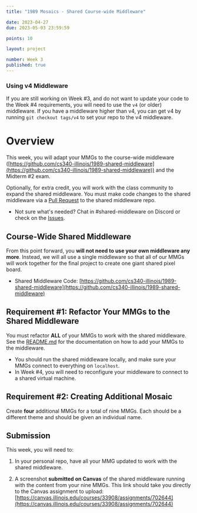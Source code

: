 ```yaml
---
title: "1989 Mosaics - Shared Course-wide Middleware"

date: 2023-04-27
due: 2023-05-03 23:59:59

points: 10

layout: project

number: Week 3
published: true
---
```


<div class="alert alert-info" role="alert">
  <h3>Using v4 Middleware</h3>

  <p>
    If you are still working on Week #3, and do not want to update your code to the Week #4 requirements, you will need
    to use the <code>v4</code> (or older) middleware.  If you have a middleware higher than v4, you can get v4 by running <code>git checkout tags/v4</code> to set your repo to the v4 middleware.
  </p>
</div>


# Overview

This week, you will adapt your MMGs to the course-wide middleware ([https://github.com/cs340-illinois/1989-shared-middleware](https://github.com/cs340-illinois/1989-shared-middleware)) and the Midterm #2 exam.

Optionally, for extra credit, you will work with the class community to expand the shared middleware.  You must make code changes to the shared middleware via a [Pull Request](https://github.com/cs340-illinois/1989-shared-middleware/pulls) to the shared middleware repo.

- Not sure what's needed?  Chat in #shared-middleware on Discord or check on the [Issues](https://github.com/cs340-illinois/1989-shared-middleware/issues).


## Course-Wide Shared Middleware

From this point forward, you **will not need to use your own middleware any more**.  Instead, we will all use a single middleware so that all of our MMGs will work together for the final project to create one giant shared pixel board.

- Shared Middleware Code: [https://github.com/cs340-illinois/1989-shared-middleware](https://github.com/cs340-illinois/1989-shared-middleware)


## Requirement #1: Refactor Your MMGs to the Shared Middleware

You must refactor **ALL** of your MMGs to work with the shared middleware.  See the [README.md](https://github.com/cs340-illinois/1989-shared-middleware) for the documentation on how to add your MMGs to the middleware.

- You should run the shared middleware locally, and make sure your MMGs connect to everything on `localhost`.
- In Week #4, you will need to reconfigure your middleware to connect to a shared virtual machine.


## Requirement #2: Creating Additional Mosaic 

Create **four** additional MMGs for a total of nine MMGs.  Each should be a different theme and should be given an individual name.



## Submission

This week, you will need to:

1. In your personal repo, have all your MMG updated to work with the shared middleware.

2. A screenshot **submitted on Canvas** of the shared middleware running with the content from your nine MMGs.  This link should take you directly to the Canvas assignment to upload: [https://canvas.illinois.edu/courses/33908/assignments/702644](https://canvas.illinois.edu/courses/33908/assignments/702644)
